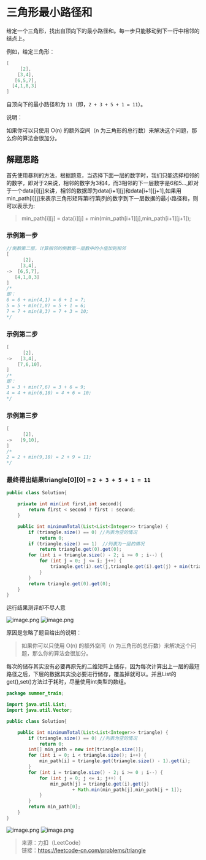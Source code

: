 # 三角形最小路径和

给定一个三角形，找出自顶向下的最小路径和。每一步只能移动到下一行中相邻的结点上。

例如，给定三角形：

```java
[
     [2],
    [3,4],
   [6,5,7],
  [4,1,8,3]
]
```

自顶向下的最小路径和为 `11`（即，`2 + 3 + 5 + 1 = 11`）。

说明：

如果你可以只使用 O(n) 的额外空间（n 为三角形的总行数）来解决这个问题，那么你的算法会很加分。

## 解题思路

首先使用暴利的方法，根据题意，当选择下面一层的数字时，我们只能选择相邻的的数字，即对于2来说，相邻的数字为3和4，而3相邻的下一层数字是6和5...,即对于一个data[i][j]来讲，相邻的数据即为data[i+1][j]和data[i+1][j+1],如果用min_path[i][j]来表示三角形矩阵第i行第j列的数字到下一层数据的最小路径和，则可以表示为:

> min_path[i][j] = data[i][j] + min(min_path[i+1][j],min_path[i+1][j+1]);

### 示例第一步

```java
//倒数第二层，计算相邻的倒数第一层数中的小值加到相邻
[
      [2],  
     [3,4],
->  [6,5,7],
   [4,1,8,3]
]
/*
即：
6 = 6 + min(4,1) = 6 + 1 = 7;
5 = 5 + min(1,8) = 5 + 1 = 6;
7 = 7 + min(8,3) = 7 + 3 = 10;
*/
```

### 示例第二步

```java
[
      [2],  
->   [3,4],
    [7,6,10],
]
/*
即：
3 = 3 + min(7,6) = 3 + 6 = 9;
4 = 4 + min(6,10) = 4 + 6 = 10;
*/
```

### 示例第三步

```java
[
      [2],  
->   [9,10],
]
/*
2 = 2 + min(9,10) = 2 + 9 = 11;
*/
```

### 最终得出结果triangle[0][0] = `2 + 3 + 5 + 1 = 11`

```java
public class Solution{

    private int min(int first,int second){
        return first < second ? first : second;
    }

    public int minimumTotal(List<List<Integer>> triangle) {
        if (triangle.size() == 0) //列表为空的情况
            return 0;
        if (triangle.size() == 1)  //列表为一层的情况
            return triangle.get(0).get(0);
        for (int i = triangle.size() - 2; i >= 0 ; i--) {
            for (int j = 0; j <= i; j++) {
                triangle.get(i).set(j,triangle.get(i).get(j) + min(triangle.get(i + 1).get(j),triangle.get(i + 1).get(j + 1)));
            }
        }
        return triangle.get(0).get(0);
    }
}
```

运行结果测评却不尽人意

![image.png](https://upload-images.jianshu.io/upload_images/9140378-de8fd8bd362d789b.png?imageMogr2/auto-orient/strip%7CimageView2/2/w/440)
![image.png](https://upload-images.jianshu.io/upload_images/9140378-d5f00588ece23dd2.png?imageMogr2/auto-orient/strip%7CimageView2/2/w/440)

原因是忽略了题目给出的说明：

> 如果你可以只使用 O(n) 的额外空间（n 为三角形的总行数）来解决这个问题，那么你的算法会很加分。

每次的储存其实没有必要再原先的二维矩阵上储存，因为每次计算出上一层的最短路径之后，下层的数据其实没必要进行储存，覆盖掉就可以。并且List的get(),set()方法过于耗时，尽量使用int类型的数组。

```java
package summer_train;

import java.util.List;
import java.util.Vector;

public class Solution{

    public int minimumTotal(List<List<Integer>> triangle) {
        if (triangle.size() == 0) //列表为空的情况
            return 0;
        int[] min_path = new int[triangle.size()];
        for (int i = 0; i < triangle.size(); i++) {
            min_path[i] = triangle.get(triangle.size() - 1).get(i);
        }
        for (int i = triangle.size() - 2; i >= 0 ; i--) {
            for (int j = 0; j <= i; j++) {
                min_path[j] = triangle.get(i).get(j)
                        + Math.min(min_path[j],min_path[j + 1]);
            }
        }
        return min_path[0];
    }
}
```

![image.png](https://upload-images.jianshu.io/upload_images/9140378-298612d1d850da6e.png?imageMogr2/auto-orient/strip%7CimageView2/2/w/440)
![image.png](https://upload-images.jianshu.io/upload_images/9140378-6c52ba3267cffe4f.png?imageMogr2/auto-orient/strip%7CimageView2/2/w/440)

> 来源：力扣（LeetCode）</br>
> 链接：https://leetcode-cn.com/problems/triangle
